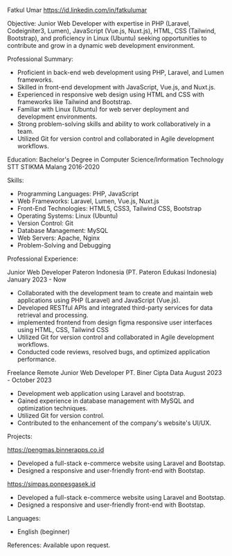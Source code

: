 Fatkul Umar
https://id.linkedin.com/in/fatkulumar

Objective:
Junior Web Developer with expertise in PHP (Laravel, Codeigniter3, Lumen), JavaScript (Vue.js, Nuxt.js), HTML, CSS (Tailwind, Bootstrap), and proficiency in Linux (Ubuntu) seeking opportunities to contribute and grow in a dynamic web development environment.

Professional Summary:
- Proficient in back-end web development using PHP, Laravel, and Lumen frameworks.
- Skilled in front-end development with JavaScript, Vue.js, and Nuxt.js.
- Experienced in responsive web design using HTML and CSS with frameworks like Tailwind and Bootstrap.
- Familiar with Linux (Ubuntu) for web server deployment and development environments.
- Strong problem-solving skills and ability to work collaboratively in a team.
- Utilized Git for version control and collaborated in Agile development workflows.

Education:
Bachelor's Degree in Computer Science/Information Technology
STT STIKMA Malang
2016-2020

Skills:
- Programming Languages: PHP, JavaScript
- Web Frameworks: Laravel, Lumen, Vue.js, Nuxt.js
- Front-End Technologies: HTML5, CSS3, Tailwind CSS, Bootstrap
- Operating Systems: Linux (Ubuntu)
- Version Control: Git
- Database Management: MySQL
- Web Servers: Apache, Nginx
- Problem-Solving and Debugging

Professional Experience:

Junior Web Developer
Pateron Indonesia (PT. Pateron Edukasi Indonesia)
January 2023 - Now

- Collaborated with the development team to create and maintain web applications using PHP (Laravel) and JavaScript (Vue.js).
- Developed RESTful APIs and integrated third-party services for data retrieval and processing.
- implemented frontend from design figma responsive user interfaces using HTML, CSS, Tailwind CSS
- Utilized Git for version control and collaborated in Agile development workflows.
- Conducted code reviews, resolved bugs, and optimized application performance.

Freelance Remote Junior Web Developer
PT. Biner Cipta Data
August 2023 - October 2023

- Development web application using Laravel and bootstrap.
- Gained experience in database management with MySQL and optimization techniques.
- Utilized Git for version control.
- Contributed to the enhancement of the company's website's UI/UX.

Projects:

https://pengmas.binnerapps.co.id
- Developed a full-stack e-commerce website using Laravel and Bootstap.
- Designed a responsive and user-friendly front-end with Bootstap.

https://simpas.ponpesgasek.id
- Developed a full-stack e-commerce website using Laravel and Bootstap.
- Designed a responsive and user-friendly front-end with Bootstap.

Languages:
- English (beginner)

References:
Available upon request.
